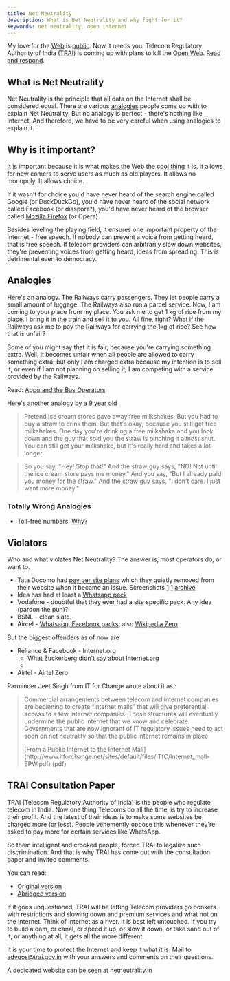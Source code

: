 ```yaml
---
title: Net Neutrality
description: What is Net Neutrality and why fight for it?
keywords: net neutrality, open internet
---
```

My love for the [Web](/web/) is [public](/keep-in-touch/). Now it needs you. Telecom Regulatory Authority of India ([TRAI](http://trai.gov.in/)) is coming up with plans to kill the [Open Web](/open-web/). [Read and respond](#trai-consultation-paper).

## What is Net Neutrality ##
Net Neutrality is the principle that all data on the Internet shall be considered equal. There are various [analogies](#analogies) people come up with to explain Net Neutrality. But no analogy is perfect - there's nothing like Internet. And therefore, we have to be very careful when using analogies to explain it.

## Why is it important? ##
It is important because it is what makes the Web the [cool thing](/cool-things/) it is. It allows for new comers to serve users as much as old players. It allows no monopoly. It allows choice.

If it wasn't for choice you'd have never heard of the search engine called Google (or DuckDuckGo), you'd have never heard of the social network called Facebook (or diaspora*), you'd have never heard of the browser called [Mozilla Firefox](/firefox/) (or Opera).

Besides leveling the playing field, it ensures one important property of the Internet - free speech. If nobody can prevent a voice from getting heard, that is free speech. If telecom providers can arbitrarily slow down websites, they're preventing voices from getting heard, ideas from spreading. This is detrimental even to democracy.

## Analogies ##
Here's an analogy. The Railways carry passengers. They let people carry a small amount of luggage. The Railways also run a parcel service. Now, I am coming to your place from my place. You ask me to get 1 kg of rice from my place. I bring it in the train and sell it to you. All fine, right?
What if the Railways ask me to pay the Railways for carrying the 1kg of rice? See how that is unfair?

Some of you might say that it is fair, because you're carrying something extra. Well, it becomes unfair when all people are allowed to carry something extra, but only I am charged extra because my intention is to sell it, or even if I am not planning on selling it, I am competing with a service provided by the Railways.

Read: [Appu and the Bus Operators](http://aravindet.svbtle.com/appu-and-the-bus-operators)

Here's another analogy [by a 9 year old ](np.reddit.com/r/daddit/comments/2yi6xu/heres_how_my_9year_explained_net_neutrality_to/)
> Pretend ice cream stores gave away free milkshakes. But you had to buy a straw to drink them. But that's okay, because you still get free milkshakes. One day you're drinking a free milkshake and you look down and the guy that sold you the straw is pinching it almost shut. You can still get your milkshake, but it's really hard and takes a lot longer.

> So you say, "Hey! Stop that!" And the straw guy says, "NO! Not until the ice cream store pays me money." And you say, "But I already paid you money for the straw." And the straw guy says, "I don't care. I just want more money."

### Totally Wrong Analogies ###
* Toll-free numbers. [Why?](http://www.medianama.com/2015/04/223-zero-rating-slows-down-innovation-distorts-competition-fractures-the-internet/)


## Violators ##
Who and what violates Net Neutrality? The answer is, most operators do, or want to.

* Tata Docomo had [pay per site plans](http://tatadocomo.com/pps-tariff-plans.aspx) which they quietly removed from their website when it became an issue. Screenshots [1](https://twitter.com/redditindia/status/587478536018993152) [1](http://i.imgur.com/daYHu0r.png) [archive](https://archive.today/tYlHV)
* Idea has had at least a [Whatsapp pack](http://telecomtalk.info/idea-whatsapp-pack-rs39/131079/)
* Vodafone - doubtful that they ever had a site specific pack. Any idea (pardon the pun)?
* BSNL - clean slate.
* Aircel - [Whatsapp, Facebook packs](http://articles.economictimes.indiatimes.com/2014-09-03/news/53522869_1_pocket-internet-free-facebook-anupam-vasudev), also [Wikipedia Zero](https://blog.wikimedia.org/2013/07/25/aircel-partnership-brings-wikipedia-zero-to-india/)

But the biggest offenders as of now are
* Reliance & Facebook - Internet.org
  * [What Zuckerberg didn't say about Internet.org](http://www.medianama.com/2014/10/223-zuckerberg-india-internet-org/)
  *
* Airtel - Airtel Zero

Parminder Jeet Singh from IT for Change wrote about it as :
> Commercial arrangements between telecom and internet companies are beginning to create “internet malls” that will give preferential access to a few internet companies. These structures will eventually undermine the public internet that we know and celebrate. Governments that are now ignorant of IT regulatory issues need to act soon on net neutrality so that the public internet remains in place
> <footer>[From a Public Internet to the Internet Mall](http://www.itforchange.net/sites/default/files/ITfC/Internet_mall-EPW.pdf) (pdf)</footer>

## TRAI Consultation Paper ##
TRAI (Telecom Regulatory Authority of India) is the people who regulate telecom in India. Now one thing Telecoms do all the time, is try to increase their profit. And the latest of their ideas is to make some websites be charged more (or less). People vehemently oppose this whenever they're asked to pay more for certain services like WhatsApp.

So them intelligent and crooked people, forced TRAI to legalize such discrimination. And that is why TRAI has come out with the consultation paper and invited comments.

You can read:
* [Original version](http://trai.gov.in/content/news/71241_0.aspx)
* [Abridged version](http://www.medianama.com/2015/04/223-trais-internet-licensing-and-net-neutrality-consultation-paper-simpler-shorter-version/)

If it goes unquestioned, TRAI will be letting Telecom providers go bonkers with restrictions and slowing down and premium services and what not on the Internet. Think of Internet as a river. It is best left untouched. If you try to build a dam, or canal, or speed it up, or slow it down, or take sand out of it, or anything at all, it gets all the more different.

It is your time to protect the Internet and keep it what it is. Mail to advqos@trai.gov.in with your answers and comments on their questions.

A dedicated website can be seen at [netneutrality.in](http://netneutrality.in)
